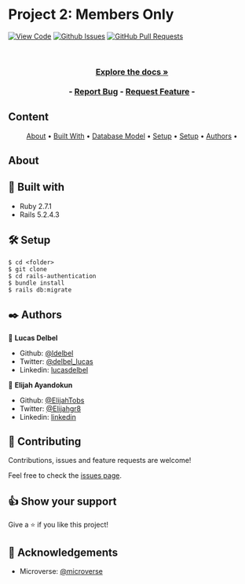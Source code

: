 # Project 2: Members Only

[![View Code](https://img.shields.io/badge/View%20-Code-green)]()
[![Github Issues](https://img.shields.io/badge/GitHub-Issues-orange)]()
[![GitHub Pull Requests](https://img.shields.io/badge/GitHub-Pull%20Requests-blue)]()

<br />
<p align="center">
  <h3 align="center"><h3>
  <p align="center">
    <a href="https://github.com/ElijahTobs/Micro-Reddit/"><strong>Explore the docs »</strong></a>
    <br />
    <br />
    -
    <a href="https://github.com/ElijahTobs/Micro-Reddit/issues">Report Bug</a>
    -
    <a href="https://github.com/ElijahTobs/Micro-Reddit/pulls">Request Feature</a>
    -
  </p>
</p>
    
## Content

<p align="center">
  <a href="#about">About</a> •
  <a href="#with">Built With</a> •
  <a href="#database">Database Model</a> •
  <a href="#setup">Setup</a> •
  <a href="#howto">Setup</a> •
  <a href="#authors">Authors</a> •
</p>

## About <a name = "about"></a>

## 🔧 Built with <a name = "with"></a>

- Ruby 2.7.1
- Rails 5.2.4.3

## 🛠 Setup <a name = "setup"></a>

```
$ cd <folder>
$ git clone
$ cd rails-authentication
$ bundle install
$ rails db:migrate
```

## ✒️ Authors <a name = "authors"></a>

👤 **Lucas Delbel**

- Github: [@ldelbel](https://github.com/ldelbel)
- Twitter: [@delbel_lucas](https://twitter.com/delbel_lucas)
- Linkedin: [lucasdelbel](https://www.linkedin.com/in/lucasdelbel/)

👤 **Elijah Ayandokun**

- Github: [@ElijahTobs](https://github.com/ElijahTobs)
- Twitter: [@Elijahgr8](https://twitter.com/Elijahgr8)
- Linkedin: [linkedin](https://linkedin.com/in/ayandokunelijah)

## 🤝 Contributing

Contributions, issues and feature requests are welcome!

Feel free to check the [issues page](https://github.com/ElijahTobs/Micro-Reddit/issues).

## 👍 Show your support

Give a ⭐️ if you like this project!

## :clap: Acknowledgements

- Microverse: [@microverse](https://www.microverse.org/)

